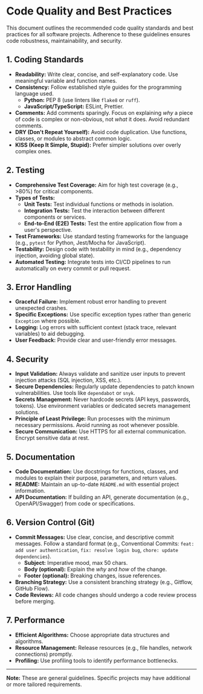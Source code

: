  # Code Quality and Best Practices

This document outlines the recommended code quality standards and best practices for all software projects. Adherence to these guidelines ensures code robustness, maintainability, and security.

## 1. Coding Standards

-   **Readability:** Write clear, concise, and self-explanatory code. Use meaningful variable and function names.
-   **Consistency:** Follow established style guides for the programming language used.
    -   **Python:** PEP 8 (use linters like `flake8` or `ruff`).
    -   **JavaScript/TypeScript:** ESLint, Prettier.
-   **Comments:** Add comments sparingly. Focus on explaining *why* a piece of code is complex or non-obvious, not *what* it does. Avoid redundant comments.
-   **DRY (Don't Repeat Yourself):** Avoid code duplication. Use functions, classes, or modules to abstract common logic.
-   **KISS (Keep It Simple, Stupid):** Prefer simpler solutions over overly complex ones.

## 2. Testing

-   **Comprehensive Test Coverage:** Aim for high test coverage (e.g., >80%) for critical components.
-   **Types of Tests:**
    -   **Unit Tests:** Test individual functions or methods in isolation.
    -   **Integration Tests:** Test the interaction between different components or services.
    -   **End-to-End (E2E) Tests:** Test the entire application flow from a user's perspective.
-   **Test Frameworks:** Use standard testing frameworks for the language (e.g., `pytest` for Python, Jest/Mocha for JavaScript).
-   **Testability:** Design code with testability in mind (e.g., dependency injection, avoiding global state).
-   **Automated Testing:** Integrate tests into CI/CD pipelines to run automatically on every commit or pull request.

## 3. Error Handling

-   **Graceful Failure:** Implement robust error handling to prevent unexpected crashes.
-   **Specific Exceptions:** Use specific exception types rather than generic `Exception` where possible.
-   **Logging:** Log errors with sufficient context (stack trace, relevant variables) to aid debugging.
-   **User Feedback:** Provide clear and user-friendly error messages.

## 4. Security

-   **Input Validation:** Always validate and sanitize user inputs to prevent injection attacks (SQL injection, XSS, etc.).
-   **Secure Dependencies:** Regularly update dependencies to patch known vulnerabilities. Use tools like `dependabot` or `snyk`.
-   **Secrets Management:** Never hardcode secrets (API keys, passwords, tokens). Use environment variables or dedicated secrets management solutions.
-   **Principle of Least Privilege:** Run processes with the minimum necessary permissions. Avoid running as root whenever possible.
-   **Secure Communication:** Use HTTPS for all external communication. Encrypt sensitive data at rest.

## 5. Documentation

-   **Code Documentation:** Use docstrings for functions, classes, and modules to explain their purpose, parameters, and return values.
-   **README:** Maintain an up-to-date `README.md` with essential project information.
-   **API Documentation:** If building an API, generate documentation (e.g., OpenAPI/Swagger) from code or specifications.

## 6. Version Control (Git)

-   **Commit Messages:** Use clear, concise, and descriptive commit messages. Follow a standard format (e.g., Conventional Commits: `feat: add user authentication`, `fix: resolve login bug`, `chore: update dependencies`).
    -   **Subject:** Imperative mood, max 50 chars.
    -   **Body (optional):** Explain the *why* and *how* of the change.
    -   **Footer (optional):** Breaking changes, issue references.
-   **Branching Strategy:** Use a consistent branching strategy (e.g., Gitflow, GitHub Flow).
-   **Code Reviews:** All code changes should undergo a code review process before merging.

## 7. Performance

-   **Efficient Algorithms:** Choose appropriate data structures and algorithms.
-   **Resource Management:** Release resources (e.g., file handles, network connections) promptly.
-   **Profiling:** Use profiling tools to identify performance bottlenecks.

---

**Note:** These are general guidelines. Specific projects may have additional or more tailored requirements.
